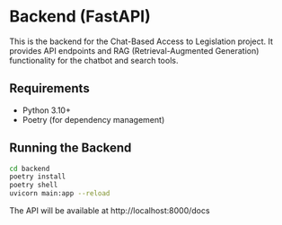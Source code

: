 # Backend (FastAPI)

This is the backend for the Chat-Based Access to Legislation project. It provides API endpoints and RAG (Retrieval-Augmented Generation) functionality for the chatbot and search tools.

## Requirements
- Python 3.10+
- Poetry (for dependency management)

## Running the Backend
```bash
cd backend
poetry install
poetry shell
uvicorn main:app --reload
```
The API will be available at http://localhost:8000/docs 
